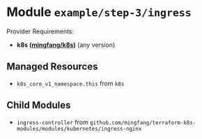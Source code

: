 
# Module `example/step-3/ingress`

Provider Requirements:
* **k8s ([mingfang/k8s](https://registry.terraform.io/providers/mingfang/k8s/latest))** (any version)

## Managed Resources
* `k8s_core_v1_namespace.this` from `k8s`

## Child Modules
* `ingress-controller` from `github.com/mingfang/terraform-k8s-modules/modules/kubernetes/ingress-nginx`

